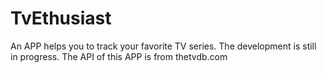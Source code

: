 # TvEthusiast

An APP helps you to track your favorite TV series.
The development is still in progress.
The API of this APP is from thetvdb.com
